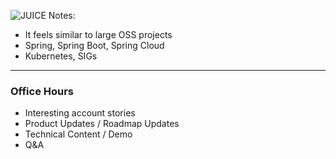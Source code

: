 ![JUICE](images/office-hours-plan.png "Office Hours Plan")
Notes:
- It feels similar to large OSS projects
- Spring, Spring Boot, Spring Cloud
- Kubernetes, SIGs
---
### Office Hours
- Interesting account stories
- Product Updates / Roadmap Updates
- Technical Content / Demo
- Q&A

